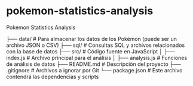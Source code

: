# pokemon-statistics-analysis
Pokemon Statistics Analysis

├── data/                      # Para almacenar los datos de los Pokémon (puede ser un archivo JSON o CSV)
├── sql/                       # Consultas SQL y archivos relacionados con la base de datos
├── src/                       # Código fuente en JavaScript
│   ├── index.js               # Archivo principal para el análisis
│   ├── analysis.js            # Funciones de análisis de datos
├── README.md                  # Descripción del proyecto
├── .gitignore                 # Archivos a ignorar por Git
└── package.json               # Este archivo contendrá las dependencias y scripts
